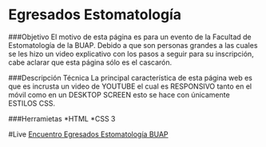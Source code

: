 Egresados Estomatología
===========

###Objetivo
El motivo de esta página es para un evento de la Facultad de Estomatología de la BUAP. Debido a que son personas grandes a las cuales se les hizo un video explicativo con los pasos a seguir para su inscripción, cabe aclarar que esta página sólo es el cascarón.

###Descripción Técnica
La principal característica de esta página web es que es incrusta un video de YOUTUBE el cual es RESPONSIVO tanto en el móvil como en un DESKTOP SCREEN esto se hace con únicamente ESTILOS CSS.

###Herramietas
*HTML
*CSS 3

#Live
[Encuentro Egresados Estomatología BUAP](https://nut.com.mx/ginppian/estoma/egresados)

